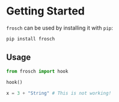 # Getting Started

`frosch` can be used by installing it with `pip`:

```shell
pip install frosch
```

## Usage

``` python
from frosch import hook

hook()

x = 3 + "String" # This is not working!
```
